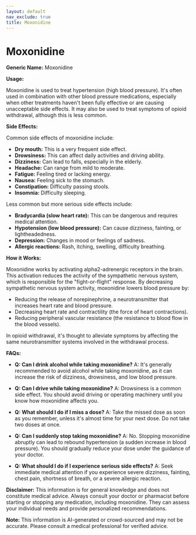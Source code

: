 ```yaml
---
layout: default
nav_exclude: true
title: Moxonidine
---
```


# Moxonidine

**Generic Name:** Moxonidine

**Usage:**

Moxonidine is used to treat hypertension (high blood pressure).  It's often used in combination with other blood pressure medications, especially when other treatments haven't been fully effective or are causing unacceptable side effects.  It may also be used to treat symptoms of opioid withdrawal, although this is less common.

**Side Effects:**

Common side effects of moxonidine include:

* **Dry mouth:** This is a very frequent side effect.
* **Drowsiness:**  This can affect daily activities and driving ability.
* **Dizziness:**  Can lead to falls, especially in the elderly.
* **Headache:**  Can range from mild to moderate.
* **Fatigue:** Feeling tired or lacking energy.
* **Nausea:** Feeling sick to the stomach.
* **Constipation:** Difficulty passing stools.
* **Insomnia:** Difficulty sleeping.


Less common but more serious side effects include:

* **Bradycardia (slow heart rate):**  This can be dangerous and requires medical attention.
* **Hypotension (low blood pressure):** Can cause dizziness, fainting, or lightheadedness.
* **Depression:**  Changes in mood or feelings of sadness.
* **Allergic reactions:**  Rash, itching, swelling, difficulty breathing.

**How it Works:**

Moxonidine works by activating alpha2-adrenergic receptors in the brain. This activation reduces the activity of the sympathetic nervous system, which is responsible for the "fight-or-flight" response.  By decreasing sympathetic nervous system activity, moxonidine lowers blood pressure by:

* Reducing the release of norepinephrine, a neurotransmitter that increases heart rate and blood pressure.
* Decreasing heart rate and contractility (the force of heart contractions).
* Reducing peripheral vascular resistance (the resistance to blood flow in the blood vessels).


In opioid withdrawal, it's thought to alleviate symptoms by affecting the same neurotransmitter systems involved in the withdrawal process.


**FAQs:**

* **Q: Can I drink alcohol while taking moxonidine?**  A:  It's generally recommended to avoid alcohol while taking moxonidine, as it can increase the risk of dizziness, drowsiness, and low blood pressure.

* **Q: Can I drive while taking moxonidine?** A:  Drowsiness is a common side effect.  You should avoid driving or operating machinery until you know how moxonidine affects you.

* **Q: What should I do if I miss a dose?** A: Take the missed dose as soon as you remember, unless it's almost time for your next dose.  Do not take two doses at once.

* **Q: Can I suddenly stop taking moxonidine?** A: No.  Stopping moxonidine abruptly can lead to rebound hypertension (a sudden increase in blood pressure).  You should gradually reduce your dose under the guidance of your doctor.

* **Q:  What should I do if I experience serious side effects?** A: Seek immediate medical attention if you experience severe dizziness, fainting, chest pain, shortness of breath, or a severe allergic reaction.


**Disclaimer:** This information is for general knowledge and does not constitute medical advice. Always consult your doctor or pharmacist before starting or stopping any medication, including moxonidine.  They can assess your individual needs and provide personalized recommendations.


**Note:** This information is AI-generated or crowd-sourced and may not be accurate. Please consult a medical professional for verified advice.